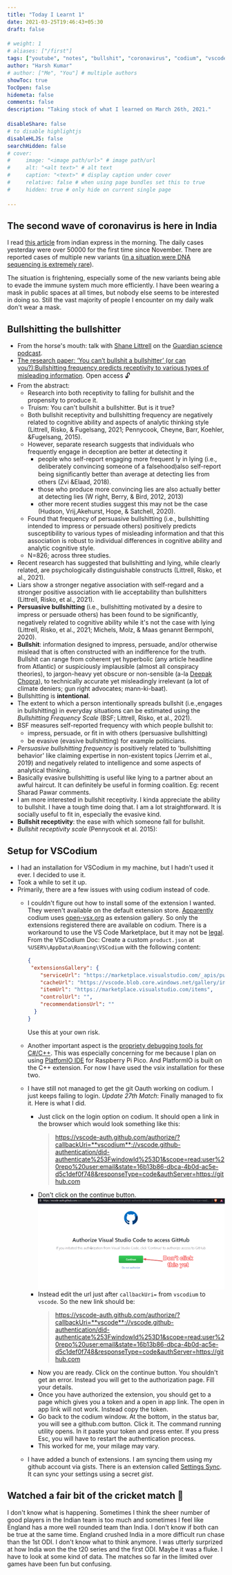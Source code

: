```yaml
---
title: "Today I Learnt 1"
date: 2021-03-25T19:46:43+05:30
draft: false

# weight: 1
# aliases: ["/first"]
tags: ["youtube", "notes", "bullshit", "coronavirus", "codium", "vscode", "TIL"]
author: "Harsh Kumar"
# author: ["Me", "You"] # multiple authors
showToc: true
TocOpen: false
hidemeta: false
comments: false
description: "Taking stock of what I learned on March 26th, 2021."

disableShare: false
# to disable highlightjs
disableHLJS: false
searchHidden: false
# cover:
#     image: "<image path/url>" # image path/url
#     alt: "<alt text>" # alt text
#     caption: "<text>" # display caption under cover
#     relative: false # when using page bundles set this to true
#     hidden: true # only hide on current single page

---
```

## The second wave of coronavirus is here in India

I read [this article](https://indianexpress.com/article/india/delhi-first-time-since-november-daily-cases-surge-past-50000-in-24-hours-7245603/) from indian express in the morning. The daily cases yesterday were over 50000 for the first time since November. There are reported cases of multiple new variants ([in a situation were DNA sequencing is extremely rare](https://science.thewire.in/health/insacog-ccmb-igib-novel-coronavirus-variants-genome-sequencing-covid-19-surge/)).

The situation is frightening, especially some of the new variants being able to evade the immune system much more efficiently. I have been wearing a mask in public spaces at all times, but nobody else seems to be interested in doing so. Still the vast majority of people I encounter on my daily walk don't wear a mask.

## Bullshitting the bullshitter

- From the horse's mouth: talk with [Shane Littrell](https://uwaterloo.ca/reasoning-decision-making-lab/people-profiles/shane-littrell) on the [Guardian science podcast](https://www.theguardian.com/science/audio/2021/mar/25/you-cant-bullshit-a-bullshitter-or-can-you-podcast).
- [The research paper: ‘You can’t bullshit a bullshitter’ (or can you?):Bullshitting frequency predicts receptivity to various types of misleading information](https://doi.org/10.1111/bjso.12447). Open access :unlock:
- From the abstract:
  - Research into both receptivity to falling for bullshit and the propensity to produce it.
  - Truism: You can't bullshit a bullshitter. But is it true?
  - Both bullshit receptivity and bullshitting frequency are negatively related to cognitive ability and aspects of analytic thinking style (Littrell, Risko, & Fugelsang, 2021; Pennycook, Cheyne, Barr, Koehler, &Fugelsang, 2015).
  - However, separate research suggests that individuals who frequently engage in deception are better at detecting it
    - people who self-report engaging more frequent ly in lying (i.e., deliberately convincing someone of a falsehood)also self-report being signiﬁcantly better than average at detecting lies from others (Zvi &Elaad, 2018).
    - those who produce more convincing lies are also actually better at detecting lies (W right, Berry, & Bird, 2012, 2013)
    - other more recent studies suggest this may not be the case (Hudson, Vrij,Akehurst, Hope, & Satchell, 2020).
  - Found that frequency of persuasive bullshitting (i.e., bullshitting intended to impress or persuade others) positively predicts susceptibility to various types of misleading information and that this association is robust to individual differences in cognitive ability and analytic cognitive style.
  - N=826; across three studies.
- Recent research has suggested that bullshitting and lying, while clearly related, are psychologically distinguishable constructs (Littrell, Risko, et al., 2021).
- Liars show a stronger negative association with self-regard and a stronger positive association with lie acceptability than bullshitters (Littrell, Risko, et al., 2021).
- **Persuasive bullshitting** (i.e., bullshitting motivated by a desire to impress or persuade others) has been found to be signiﬁcantly, negatively related to cognitive ability while it's not the case with lying (Littrell, Risko, et al., 2021; Michels, Molz, & Maas genannt Bermpohl, 2020).
- **Bullshit**: information designed to impress, persuade, and/or otherwise mislead that is often constructed with an indifference for the truth. Bullshit can range from coherent yet hyperbolic (any article headline from Atlantic) or suspiciously implausible (almost all conspiracy theories), to jargon-heavy yet obscure or non-sensible (a-la [Deepak Chopra](https://sebpearce.com/bullshit/)), to technically accurate yet misleadingly irrelevant (a lot of climate deniers; gun right advocates; mann-ki-baat).
- Bullshitting is **intentional**.
- The extent to which a person intentionally spreads bullshit (i.e.,engages in bullshitting) in everyday situations can be estimated using the *Bullshitting Frequency Scale* (BSF; Littrell, Risko, et al., 2021).
- BSF measures self-reported frequency with which people bullshit to:
  - impress, persuade, or ﬁt in with others (persuasive bullshitting)
  - be evasive (evasive bullshitting) for example politicians.
- *Persuasive bullshitting frequency* is positively related to 'bullshitting behavior' like claiming expertise in non-existent topics (Jerrim et al., 2019) and negatively related to intelligence and some aspects of analytical thinking.
- Basically evasive bullshitting is useful like lying to a partner about an awful haircut. It can definitely be useful in forming coalition. Eg: recent Sharad Pawar comments.
- I am more interested in bullshit receptivity. I kinda appreciate the ability to bullshit. I have a tough time doing that. I am a lot straightforward. It is socially useful to fit in, especially the evasive kind.
- **Bullshit receptivity**: the ease with which someone fall for bullshit.
- *Bullshit receptivity scale* (Pennycook et al. 2015):

## Setup for VSCodium

- I had an installation for VSCodium in my machine, but I hadn't used it ever. I decided to use it.
- Took a while to set it up.
- Primarily, there are a few issues with using codium instead of code.
  - I couldn't figure out how to install some of the extension I wanted. They weren't available on the default extension store. [Apparently](https://github.com/VSCodium/vscodium/blob/master/DOCS.md#extensions-marketplace) codium uses [open-vsx.org](https://open-vsx.org/) as extension gallery. So only the extensions registered there are available on codium. There is a workaround to use the VS Code Marketplace, but it may not be [legal](https://github.com/microsoft/vscode/issues/31168). From the VSCodium Doc:
  Create a custom `product.json` at `%USER%\AppData\Roaming\VSCodium` with the following content:

    ```json
    {
     "extensionsGallery": {
        "serviceUrl": "https://marketplace.visualstudio.com/_apis/public/gallery",
        "cacheUrl": "https://vscode.blob.core.windows.net/gallery/index",
        "itemUrl": "https://marketplace.visualstudio.com/items",
        "controlUrl": "",
        "recommendationsUrl": ""
      }
    }
    ```

    Use this at your own risk.
  - Another important aspect is the [propriety debugging tools for C#/C++](https://github.com/VSCodium/vscodium/blob/master/DOCS.md#proprietary-debugging-tools). This was especially concerning for me because I plan on using [PlatfomIO IDE](https://platformio.org/) for Raspberry Pi Pico. And PlatformIO is built on the C++ extension. For now I have used the vsix installation for these two.
  - I have still not managed to get the git Oauth working on codium. I just keeps failing to login. *Update 27th Match*: Finally managed to fix it. Here is what I did.
    - Just click on the login option on codium. It should open a link in the browser which would look something like this:
      > https://vscode-auth.github.com/authorize/?callbackUri=**vscodium**://vscode.github-authentication/did-authenticate%253FwindowId%253D1&scope=read:user%20repo%20user:email&state=16b13b86-dbca-4b0d-ac5e-d5c1def0f748&responseType=code&authServer=https://github.com
    - Don't click on the continue button.
      ![Don't click yet](/static/TIL/1/codiumgithub.png)
    - Instead edit the url just after `callbackUri=` from `vscodium` to `vscode`. So the new link should be:
      > https://vscode-auth.github.com/authorize/?callbackUri=**vscode**://vscode.github-authentication/did-authenticate%253FwindowId%253D1&scope=read:user%20repo%20user:email&state=16b13b86-dbca-4b0d-ac5e-d5c1def0f748&responseType=code&authServer=https://github.com
    - Now you are ready. Click on the continue button. You shouldn't get an error. Instead you will get to the authorization page. Fill your details.
    - Once you have authorized the extension, you should get to a page which gives you a token and a open in app link. The open in app link will not work. Instead copy the token.
    - Go back to the codium window. At the bottom, in the status bar, you will see a github.com button. Click it. The command running utility opens. In it paste your token and press enter. If you press Esc, you will have to restart the authentication process.
    - This worked for me, your milage may vary.
  - I have added a bunch of extensions. I am syncing them using my github account via gists. There is an extension called [Settings Sync](https://open-vsx.org/extension/Shan/code-settings-sync). It can sync your settings using a secret *gist*.

## Watched a fair bit of the cricket match 🏏

I don't know what is happening. Sometimes I think the sheer number of good players in the Indian team is too much and sometimes I feel like England has a more well rounded team than India. I don't know if both can be true at the same time. England crushed India in a more difficult run chase than the 1st ODI. I don't know what to think anymore. I was utterly surprized at how India won the the t20 series and the first ODI. Maybe it was a fluke. I have to look at some kind of data. The matches so far in the limited over games have been fun but confusing.
